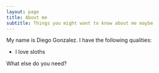 ```yaml
---
layout: page
title: About me
subtitle: Things you might want to know about me maybe
---
```


My name is Diego Gonzalez. I have the following qualities:

- I love sloths

What else do you need?
